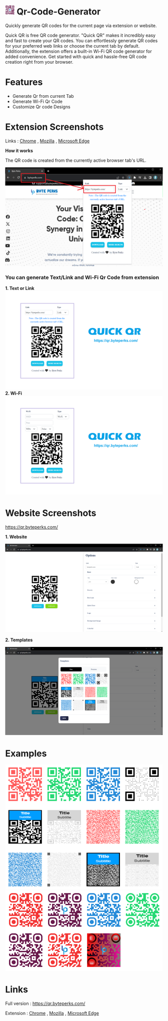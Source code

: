 # <img src="https://raw.githubusercontent.com/byteperks/Qr-Code-Generator/main/qr_logo.PNG" height="30"> Qr-Code-Generator 
Quickly generate QR codes for the current page via extension or website.



Quick QR is free QR code generator. "Quick QR" makes it incredibly easy and fast to create your QR codes. You can effortlessly generate QR codes for your preferred web links or choose the current tab by default. Additionally, the extension offers a built-in Wi-Fi QR code generator for added convenience. Get started with quick and hassle-free QR code creation right from your browser.

# Features

- Generate Qr from current Tab
-  Generate Wi-Fi Qr Code
- Customize Qr code Designs

# Extension Screenshots

Links :  [Chrome](https://chromewebstore.google.com/detail/quick-qr/kpmpojgckmegjmaefppgljnbbdakkbbl) , [Mozilla](https://addons.mozilla.org/en-US/firefox/addon/quick-qr) ,
[Microsoft Edge](https://microsoftedge.microsoft.com/addons/detail/mgdochbphgoboiaacbkklgemlddjolic)

**How it works**

The QR code is created from the currently active browser tab's URL.

![image](https://raw.githubusercontent.com/byteperks/Qr-Code-Generator/main/screenshots/extension/qr3.png)

### You can generate Text/Link and Wi-Fi Qr Code from extension

**1. Text or Link**
![image](https://raw.githubusercontent.com/byteperks/Qr-Code-Generator/main/screenshots/extension/qr1.png)
**2. Wi-Fi**
![image](https://raw.githubusercontent.com/byteperks/Qr-Code-Generator/main/screenshots/extension/qr2.png)

# Website Screenshots
https://qr.byteperks.com/

**1. Website**

![image](https://raw.githubusercontent.com/byteperks/Qr-Code-Generator/main/screenshots/website/qr1.png)

**2. Templates**

![image](https://raw.githubusercontent.com/byteperks/Qr-Code-Generator/main/screenshots/website/qr2.png)

# Examples
![image](https://raw.githubusercontent.com/byteperks/Qr-Code-Generator/main/screenshots/website/qr3.png)
![image](https://raw.githubusercontent.com/byteperks/Qr-Code-Generator/main/screenshots/website/qr4.png)

# Links
Full version : https://qr.byteperks.com/

Extension : [Chrome](https://chromewebstore.google.com/detail/quick-qr/kpmpojgckmegjmaefppgljnbbdakkbbl) , [Mozilla](https://addons.mozilla.org/en-US/firefox/addon/quick-qr) ,
[Microsoft Edge](https://microsoftedge.microsoft.com/addons/detail/mgdochbphgoboiaacbkklgemlddjolic)
